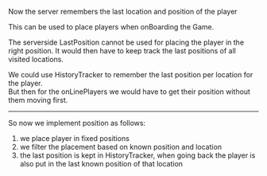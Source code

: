 Now the server remembers the last location and position of the player

This can be used to place players when onBoarding the Game.

The serverside LastPosition cannot be used for placing the player in the right position. It would then have to keep track the last positions of all visited locations.

We could use HistoryTracker to remember the last position per location for the player.  
But then for the onLinePlayers we would have to get their position without them moving first.

---

So now we implement position as follows:

1. we place player in fixed positions
2. we filter the placement based on known position and location
3. the last position is kept in HistoryTracker, when going back the player is also put in the last known position of that location
